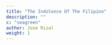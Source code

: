```yaml
---
title: "The Indolence Of The Filipino"
description: ""
c: "seagreen"
author: Jose Rizal
weight: 1
---
```

